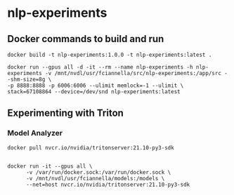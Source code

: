 # nlp-experiments

## Docker commands to build and run

```
docker build -t nlp-experiments:1.0.0 -t nlp-experiments:latest . 

docker run --gpus all -d -it --rm --name nlp-experiments -h nlp-experiments -v /mnt/nvdl/usr/fciannella/src/nlp-experiments:/app/src --shm-size=8g \
-p 8888:8888 -p 6006:6006 --ulimit memlock=-1 --ulimit \
stack=67108864 --device=/dev/snd nlp-experiments:latest
```


## Experimenting with Triton


### Model Analyzer
```
docker pull nvcr.io/nvidia/tritonserver:21.10-py3-sdk


docker run -it --gpus all \
      -v /var/run/docker.sock:/var/run/docker.sock \
      -v /mnt/nvdl/usr/fciannella/models:/models \
      --net=host nvcr.io/nvidia/tritonserver:21.10-py3-sdk
```